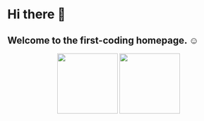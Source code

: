 # Hi there 👋

## Welcome to the first-coding homepage. ☺️

<div align="center">
 <img height="137px" src="github-readme-stats.vercel.app" />
 <img height="137px" src="github-readme-stats.vercel.app" />
</div>

<!--
**first-coding/first-coding** is a ✨ _special_ ✨ repository because its `README.md` (this file) appears on your GitHub profile.

Here are some ideas to get you started:

- 🔭 I’m currently working on ...
- 🌱 I’m currently learning ...
- 👯 I’m looking to collaborate on ...
- 🤔 I’m looking for help with ...
- 💬 Ask me about ...
- 📫 How to reach me: ...
- 😄 Pronouns: ...
- ⚡ Fun fact: ...
-->

